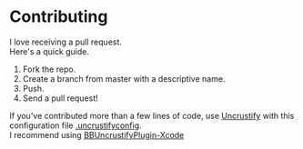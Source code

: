 Contributing
============

I love receiving a pull request.  
Here's a quick guide.

1. Fork the repo.
1. Create a branch from master with a descriptive name.
1. Push.
1. Send a pull request!

If you've contributed more than a few lines of code, use [Uncrustify](http://uncrustify.sourceforge.net/) with this configuration file [.uncrustifyconfig](.uncrustifyconfig).  
I recommend using [BBUncrustifyPlugin-Xcode](https://github.com/benoitsan/BBUncrustifyPlugin-Xcode)

